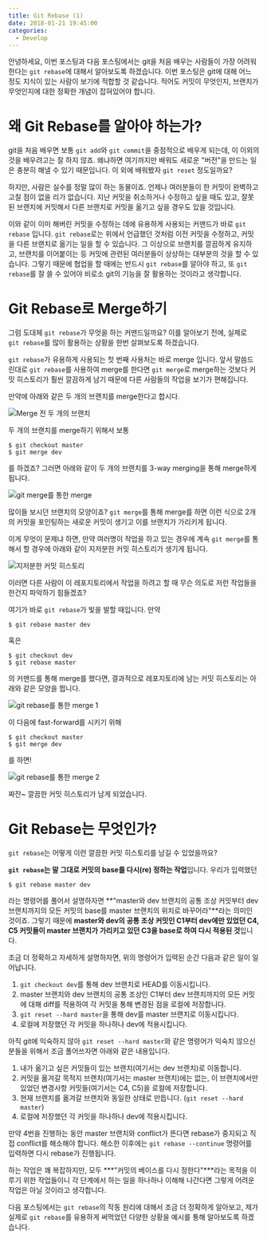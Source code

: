 ```yaml
---
title: Git Rebase (1)
date: 2018-01-21 19:45:00
categories:
  - Develop
---
```

안녕하세요, 이번 포스팅과 다음 포스팅에서는 git을 처음 배우는 사람들이 가장 어려워한다는 `git rebase`에 대해서 알아보도록 하겠습니다. 이번 포스팅은 git에 대해 어느 정도 지식이 있는 사람이 보기에 적합할 것 같습니다. 적어도 커밋이 무엇인지, 브랜치가 무엇인지에 대한 정확한 개념이 잡혀있어야 합니다.

# 왜 Git Rebase를 알아야 하는가?

git을 처음 배우면 보통 `git add`와 `git commit`을 중점적으로 배우게 되는데, 이 이외의 것을 배우려고는 잘 하지 않죠. 왜냐하면 여기까지만 배워도 새로운 "버전"을 만드는 일은 충분히 해낼 수 있기 때문입니다. 이 외에 배워봤자 `git reset` 정도일까요?

하지만, 사람은 실수를 정말 많이 하는 동물이죠. 언제나 여러분들이 한 커밋이 완벽하고 고칠 점이 없을 리가 없습니다. 지난 커밋을 취소하거나 수정하고 싶을 때도 있고, 잘못된 브랜치에 커밋해서 다른 브랜치로 커밋을 옮기고 싶을 경우도 있을 것입니다.

이와 같이 이미 해버린 커밋을 수정하는 데에 유용하게 사용되는 커맨드가 바로 `git rebase` 입니다. `git rebase`로는 위에서 언급했던 것처럼 이전 커밋을 수정하고, 커밋을 다른 브랜치로 옮기는 일을 할 수 있습니다. 그 이상으로 브랜치를 깔끔하게 유지하고, 브랜치를 이어붙이는 등 커밋에 관련된 여러분들이 상상하는 대부분의 것을 할 수 있습니다. 그렇기 때문에 협업을 할 때에는 반드시 `git rebase`를 알아야 하고, 또 `git rebase`를 잘 쓸 수 있어야 비로소 git의 기능을 잘 활용하는 것이라고 생각합니다.

# Git Rebase로 Merge하기

그럼 도대체 `git rebase`가 무엇을 하는 커맨드일까요? 이를 알아보기 전에, 실제로 `git rebase`를 많이 활용하는 상황을 한번 살펴보도록 하겠습니다.

`git rebase`가 유용하게 사용되는 첫 번째 사용처는 바로 merge 입니다. 앞서 말씀드린대로 `git rebase`를 사용하여 merge를 한다면 `git merge`로 merge하는 것보다 커밋 히스토리가 훨씬 깔끔하게 남기 때문에 다른 사람들의 작업을 보기가 편해집니다.

만약에 아래와 같은 두 개의 브랜치를 merge한다고 합시다.

![Merge 전 두 개의 브랜치](/images/git_rebase_example/git_two_branches.png)

두 개의 브랜치를 merge하기 위해서 보통

    $ git checkout master
    $ git merge dev

를 하겠죠? 그러면 아래와 같이 두 개의 브랜치를 3-way merging을 통해 merge하게 됩니다.

![git merge를 통한 merge](/images/git_rebase_example/git_merging_with_git_merge.png)

많이들 보시던 브랜치의 모양이죠? `git merge`를 통해 merge를 하면 이런 식으로 2개의 커밋을 포인팅하는 새로운 커밋이 생기고 이를 브랜치가 가리키게 됩니다.

이게 무엇이 문제냐 하면, 만약 여러명이 작업을 하고 있는 경우에 계속 `git merge`를 통해서 할 경우에 아래와 같이 지저분한 커밋 히스토리가 생기게 됩니다.

![지저분한 커밋 히스토리](/images/git_rebase_example/git_dirty_commit_history.png)

이러면 다른 사람이 이 레포지토리에서 작업을 하려고 할 때 무슨 의도로 저런 작업들을 한건지 파악하기 힘들겠죠?

여기가 바로 `git rebase`가 빛을 발할 때입니다. 만약

    $ git rebase master dev

혹은

    $ git checkout dev
    $ git rebase master

의 커맨드를 통해 merge를 했다면, 결과적으로 레포지토리에 남는 커밋 히스토리는 아래와 같은 모양을 띕니다.

![git rebase를 통한 merge 1](/images/git_rebase_example/git_merging_with_git_rebase_1.png)

이 다음에 fast-forward를 시키기 위해

    $ git checkout master
    $ git merge dev

를 하면!

![git rebase를 통한 merge 2](/images/git_rebase_example/git_merging_with_git_rebase_2.png)

짜잔~ 깔끔한 커밋 히스토리가 남게 되었습니다.

# Git Rebase는 무엇인가?

`git rebase`는 어떻게 이런 깔끔한 커밋 히스토리를 남길 수 있었을까요?

**`git rebase`는 말 그대로 커밋의 base를 다시(re) 정하는 작업**입니다. 우리가 입력했던

    $ git rebase master dev

라는 명령어를 풀어서 설명하자면 **"master와 dev 브랜치의 공통 조상 커밋부터 dev 브랜치까지의 모든 커밋의 base를 master 브랜치의 위치로 바꾸어라"**라는 의미인 것이죠. 그렇기 때문에 **master와 dev의 공통 조상 커밋인 C1부터 dev에만 있었던 C4, C5 커밋들이 master 브랜치가 가리키고 있던 C3을 base로 하여 다시 적용된 것**입니다.

조금 더 정확하고 자세하게 설명하자면, 위의 명령어가 입력된 순간 다음과 같은 일이 일어납니다.

1. `git checkout dev`를 통해 dev 브랜치로 HEAD를 이동시킵니다.
2. master 브랜치와 dev 브랜치의 공통 조상인 C1부터 dev 브랜치까지의 모든 커밋에 대해 diff를 적용하여 각 커밋을 통해 변경된 점을 로컬에 저장합니다.
3. `git reset --hard master`을 통해 dev를 master 브랜치로 이동시킵니다.
4. 로컬에 저장했던 각 커밋을 하나하나 dev에 적용시킵니다.

아직 git에 익숙하지 않아 `git reset --hard master`와 같은 명령어가 익숙치 않으신 분들을 위해서 조금 풀어쓰자면 아래와 같은 내용입니다.

1. 내가 옮기고 싶은 커밋들이 있는 브랜치(여기서는 dev 브랜치)로 이동합니다.
2. 커밋을 옮겨갈 목적지 브랜치(여기서는 master 브랜치)에는 없는, 이 브랜치에서만 있었던 변경사항 커밋들(여기서는 C4, C5)을 로컬에 저장합니다.
3. 현재 브랜치를 옮겨갈 브랜치와 동일한 상태로 만듭니다. (`git reset --hard master`)
4. 로컬에 저장했던 각 커밋을 하나하나 dev에 적용시킵니다.

만약 4번을 진행하는 동안 master 브랜치와 conflict가 뜬다면 rebase가 중지되고 직접 conflict를 해소해야 합니다. 해소한 이후에는 `git rebase --continue` 명령어를 입력하면 다시 rebase가 진행됩니다.

하는 작업은 꽤 복잡하지만, 모두 ***"커밋의 베이스를 다시 정한다"***라는 목적을 이루기 위한 작업들이니 각 단계에서 하는 일을 하나하나 이해해 나간다면 그렇게 어려운 작업은 아닐 것이라고 생각합니다.

다음 포스팅에서는 `git rebase`의 작동 원리에 대해서 조금 더 정확하게 알아보고, 제가 실제로 `git rebase`를 유용하게 써먹었던 다양한 상황을 예시를 통해 알아보도록 하겠습니다.

